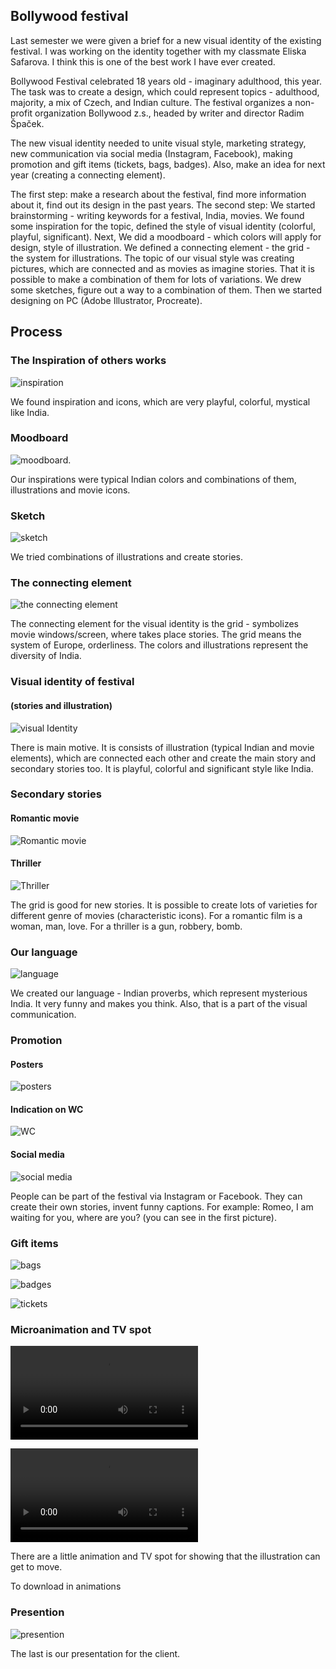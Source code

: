
## Bollywood festival

Last semester we were given a brief for a new visual identity of the existing festival.
I was working on the identity together with my classmate Eliska Safarova. I think this is one of the best work I have ever created.

Bollywood Festival celebrated 18 years old - imaginary adulthood, this year. The task was to create a design, which could represent topics - adulthood, majority, a mix of Czech, and Indian culture. The festival organizes a non-profit organization Bollywood z.s., headed by writer and director Radim Špaček.

The new visual identity needed to unite visual style, marketing strategy, new communication via social media (Instagram, Facebook), making promotion and gift items (tickets, bags, badges). Also, make an idea for next year (creating a connecting element).

The first step: make a research about the festival, find more information about it,  find out its design in the past years. 
The second step: We started brainstorming - writing keywords for a festival, India, movies. We found some inspiration for the topic, defined the style of visual identity (colorful, playful, significant).
Next, We did a moodboard - which colors will apply for design, style of illustration. We defined a connecting element - the grid - the system for illustrations. The topic of our visual style was creating pictures, which are connected and as movies as imagine stories. That it is possible to make a combination of them for lots of variations. We drew some sketches, figure out a way to a combination of them. Then we started designing on PC (Adobe Illustrator, Procreate). 

## Process

### The Inspiration of others works
![inspiration](images/inspiration-festival-works.jpg)

We found inspiration and icons, which are very playful, colorful, mystical like India. 

### Moodboard

![moodboard.](images/inspiration-festival-colors.jpg)

Our inspirations were typical Indian colors and combinations of them, illustrations and movie icons.

### Sketch

![sketch](images/sketch-festival.jpg)

We tried combinations of illustrations and create stories.

### The connecting element

![the connecting element](images/element-festival.jpg)

The connecting element for the visual identity is the grid - symbolizes movie windows/screen, where takes place stories.
The grid means the system of Europe, orderliness. The colors and illustrations represent the diversity of India.

### Visual identity of festival  
#### (stories and illustration)

![visual Identity](images/stories-illustrations-festival.jpg)

There is main motive. It is consists of illustration (typical Indian and movie elements), which are connected each other and create the main story and secondary stories too. It is playful, colorful and significant style like India.

### Secondary stories
#### Romantic movie

![Romantic movie](images/romantic-movie-festival.jpg)

#### Thriller

![Thriller](images/thriller-festival.jpg)

The grid is good for new stories. It is possible to create lots of varieties for different genre of movies (characteristic icons). For a romantic film is a woman, man, love. For a thriller is a gun, robbery, bomb.

### Our language 

![language](images/language-festival.jpg)

We created our language - Indian proverbs, which represent mysterious India. It very funny and makes you think. Also, that is a part of the visual communication.

### Promotion

#### Posters

![posters](images/posters-festival.jpg)

#### Indication on WC

![WC](images/wc-festival.jpg)

#### Social media

![social media](images/social-media-festival.jpg)

People can be part of the festival via Instagram or Facebook. They can create their own stories, invent funny captions. 
For example: Romeo, I am waiting for you, where are you? (you can see in the first picture).

### Gift items

![bags](images/bag-festival.jpg)

![badges](images/badges-festival.jpg)

![tickets](images/tickets-festival.jpg)

### Microanimation and TV spot

![Microanimation](animations/microanimation.mp4)

![TV spot](animations/TV-spot.mp4)

There are a little animation and TV spot for showing that the illustration can get to move.

To download in animations

### Presention 

![presention](presentation.jpg)

The last is our presentation for the client.



